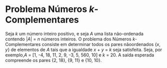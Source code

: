 # Problema Números *k*-Complementares

Seja *k* um número inteiro positivo, e seja *A* uma lista não-ordenada contendo |*A*| = *n* números inteiros. O problema dos Números *k*-Complementares consiste em determinar todos os pares nãoordenados {*x*, *y*} de elementos de *A* tais que a igualdade *x* + *y* = *k* seja satisfeita. Seja, por exemplo,*A* = [1, -4, 18, 11, 2, 9, -3, 5, 560, 10] e *k* = 20. A saída esperada compreende os pares {2, 18}, {9, 11} e {10, 10}.
